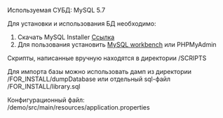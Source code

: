 Используемая СУБД: MySQL 5.7

Для установки и использования БД необходимо:
1) Скачать MySQL Installer <a href="https://dev.mysql.com/downloads/windows/installer/8.0.html">Ссылка</a>
2) Для пользования установить <a href="https://www.mysql.com/products/workbench/">MySQL workbench</a> или PHPMyAdmin
 
Скрипты, написанные вручную находятся в директории /SCRIPTS

Для импорта базы можно использовать дамп из директории /FOR_INSTALL/dumpDatabase
или отдельный sql-файл /FOR_INSTALL/library.sql

Конфигурационный файл:
/demo/src/main/resources/application.properties

